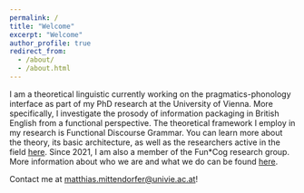 ```yaml
---
permalink: /
title: "Welcome"
excerpt: "Welcome"
author_profile: true
redirect_from: 
  - /about/
  - /about.html
---
```


I am a theoretical linguistic currently working on the pragmatics-phonology interface as part of my PhD research at the University of Vienna. More specifically, I investigate the prosody of information packaging in British English from a functional perspective. The theoretical framework I employ in my research is Functional Discourse Grammar. You can learn more about the theory, its basic architecture, as well as the researchers active in the field [here](http://www.functionaldiscoursegrammar.org/). Since 2021, I am also a member of the Fun\*Cog research group. More information about who we are and what we do can be found [here](https://anglistik.univie.ac.at/staff/teams-and-research-areas/funcog/).  

Contact me at <matthias.mittendorfer@univie.ac.at>! 


